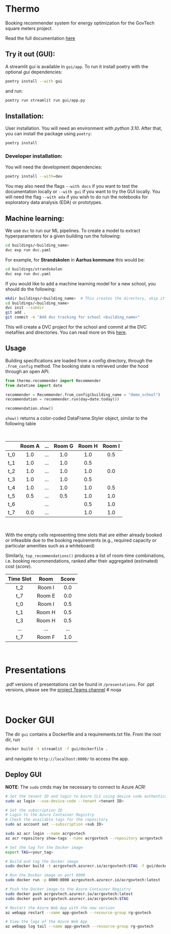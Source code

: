 # Thermo
Booking recommender system for energy optimization for the GovTech square meters project.

Read the full documentation [here](https://NTTDATAInnovation.github.io/thermo/)

## Try it out (GUI):

A streamlit gui is available in `gui/app`. To run it install poetry with the optional *gui* dependencies:
```bash
poetry install --with gui
```

 and run:
 ```bash
 poetry run streamlit run gui/app.py
 ```

## Installation:
User installation. You will need an environment with *python 3.10*. After that, you can
install the package using `poetry`:

```bash
poetry install
```

### Developer installation:
You will need the development dependencies:
```bash
poetry install --with=dev
```

You may also need the flags `--with docs` if you want to test the documentation locally or `--with gui` if you want to try the GUI locally. You will need the flag `--with eda` if you wish to do run the notebooks for exploratory data analysis (EDA) or prototypes.


## Machine learning:

We use `dvc` to run our ML pipelines. To create a model to extract hyperparameters for a given building run the following:
```bash
cd buildings/<building_name>
dvc exp run dvc.yaml
```

For example, for **Strandskolen** in **Aarhus kommune** this would be:
```bash
cd buildings/strandskolen
dvc exp run dvc.yaml
```

If you would like to add a machine learning model for a new school, you should do the following:

```bash
mkdir buildings/<building_name>  # This creates the directory, skip it if you already have one
cd buildings/<building_name>
dvc init --subdir
git add .
git commit -m "Add dvc tracking for school <building_name>"
```

This will create a DVC project for the school and commit al the DVC metafiles and directories. You can read more on this [here](https://dvc.org/doc/user-guide/basic-concepts/dvc-project).

## Usage
Building specifications are loaded from a config directory, through the `.from_config` method. The booking state is retrieved under the hood through an open API.

```python
from thermo.recommender import Recommender
from datetime import date

recommender = Recommender.from_config(building_name = "demo_school")
recommendation = recommender.run(day=date.today())

recommendation.show()
```
`show()` returns a color-coded DataFrame.Styler object, similar to the following table

<br>


|        |Room A | ... | Room G | Room H   | Room I |
|:------:|:------:|:------:|:--------:|:------:|:------:|
| t_0    | 1.0    | ...    | 1.0      | 1.0    | 0.5    |
| t_1    | 1.0    | ...    | 1.0      | 0.5    |  |
| t_2    | 1.0    | ...    | 1.0      | 1.0    | 0.0    |
| t_3    | 1.0    | ...    | 1.0      | 0.5    |  |
| t_4    | 1.0    | ...    | 1.0      | 1.0    | 0.5    |
| t_5    | 0.5    | ...    | 0.5      | 1.0    | 1.0    |
| t_6    |  | ...    |  | 0.5    | 1.0    |
| t_7    | 0.0    | ...    |    | 1.0    | 1.0    |

<br>

With the empty cells representing time slots that are either already booked or infeasible due to the booking requirements (e.g., required capacity or particular amenities such as a whiteboard)

Similarly, `top_recommendations()` produces a list of room-time combinations, i.e. booking recommendations, ranked after their aggregated (estimated) cost (*score*).

| Time Slot | Room | Score  |
|:---------:|:----:|:------:|
| t_2  | Room I | 0.0      |
| t_7  | Room E | 0.0      |
| t_0  | Room I | 0.5      |
| t_1  | Room H | 0.5      |
| t_3  | Room H | 0.5      |
| ...  | ...    | ...      |
| t_7  | Room F | 1.0      |

<br>

# Presentations
.pdf versions of presentations can be found in `/presentations`.
For .ppt versions, please see the [project Teams channel](https://itellicloud.sharepoint.com/:p:/r/teams/MSTeams_GovTechProject-INTERNNDBS/Shared%20Documents/INTERN%20NDBS/AI-S3-review.pptx?d=w3f5b518c54504a60bc4061387aa50a81&csf=1&web=1&e=3jwbN3) # noqa

<br>



# Docker GUI
The dir `gui` contains a Dockerfile and a requirements.txt file. From the root dir, run
```bash
docker build -t streamlit -f gui/dockerfile .
```
and navigate to `http://localhost:8000/` to access the app.

## Deploy GUI
**NOTE**: The `sudo` cmds may be necessary to connect to Azure ACR!

```bash
# Set the tenant ID and login to Azure CLI using device code authentication
sudo az login --use-device-code --tenant <tenant ID>

# Set the subscription ID
# Login to the Azure Container Registry
# Check the available tags for the repository
sudo az account set --subscription <sub ID>

sudo az acr login --name acrgovtech
az acr repository show-tags --name acrgovtech --repository acrgovtech

# Set the tag for the Docker image
export TAG=<your_tag>

# Build and tag the Docker image
sudo docker build -t acrgovtech.azurecr.io/acrgovtech:$TAG -f gui/dockerfile .

# Run the Docker image on port 8000
sudo docker run -p 8000:8000 acrgovtech.azurecr.io/acrgovtech:latest

# Push the Docker image to the Azure Container Registry
sudo docker push acrgovtech.azurecr.io/acrgovtech:latest
sudo docker push acrgovtech.azurecr.io/acrgovtech:$TAG

# Restart the Azure Web App with the new version
az webapp restart --name app-govtech --resource-group rg-govtech

# View the logs of the Azure Web App
az webapp log tail --name app-govtech --resource-group rg-govtech
```
